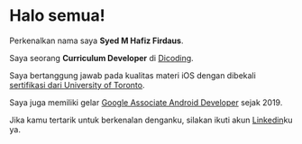 # Halo semua! 

Perkenalkan nama saya **Syed M Hafiz Firdaus**.   

Saya seorang **Curriculum Developer** di [Dicoding](https://www.dicoding.com/).   

Saya bertanggung jawab pada kualitas materi iOS dengan dibekali [sertifikasi dari University of Toronto](https://www.coursera.org/account/accomplishments/specialization/CLKJD8XBXJ3M).   

Saya juga memiliki gelar [Google Associate Android Developer](https://www.credential.net/h5deoi5h) sejak 2019.   

Jika kamu tertarik untuk berkenalan denganku, silakan ikuti akun [Linkedin](https://www.linkedin.com/in/gilang-adhan/)ku ya.
